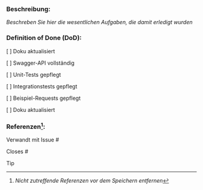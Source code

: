 ### Beschreibung:

*Beschreben Sie hier die wesentlichen Aufgaben, die damit erledigt wurden*

### Definition of Done (DoD):

[ ] Doku aktualisiert

[ ] Swagger-API vollständig

[ ] Unit-Tests gepflegt

[ ] Integrationstests gepflegt

[ ] Beispiel-Requests gepflegt

[ ] Doku aktualisiert

### Referenzen[^1]:

Verwandt mit Issue #

Closes #

> [!TIP]
> [^1]: _Nicht zutreffende Referenzen vor dem Speichern entfernen_
